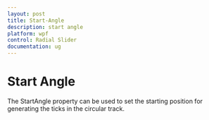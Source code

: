 ```yaml
---
layout: post
title: Start-Angle 
description: start angle  
platform: wpf
control: Radial Slider 
documentation: ug
---
```


# Start Angle 

The StartAngle property can be used to set the starting position for generating the ticks in the circular track.  